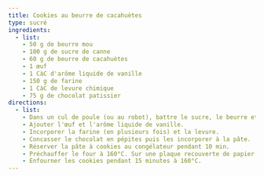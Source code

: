 ```yaml
---
title: Cookies au beurre de cacahuètes
type: sucré
ingredients:
  - list:
    - 50 g de beurre mou
    - 100 g de sucre de canne
    - 60 g de beurre de cacahuètes
    - 1 œuf
    - 1 CàC d'arôme liquide de vanille
    - 150 g de farine
    - 1 CàC de levure chimique
    - 75 g de chocolat patissier
directions:
  - list:
    - Dans un cul de poule (ou au robot), battre le sucre, le beurre et le beurre de cacahuètes afin d'obtenir une pâte crémeuse et lisse.
    - Ajouter l'œuf et l'arôme liquide de vanille.
    - Incorporer la farine (en plusieurs fois) et la levure.
    - Concasser le chocolat en pépites puis les incorporer à la pâte.
    - Réserver la pâte à cookies au congélateur pendant 10 min.
    - Préchauffer le four à 160°C. Sur une plaque recouverte de papier cuisson, étaler les cookies à l’aide d’une cuillère à boule de glace remplie à raz bord. Applatir légèrement les boules.
    - Enfourner les cookies pendant 15 minutes à 160°C.
---
```

